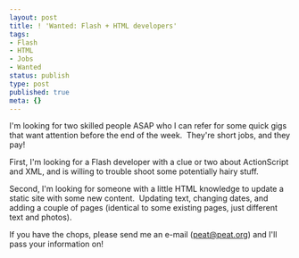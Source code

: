 ```yaml
---
layout: post
title: ! 'Wanted: Flash + HTML developers'
tags:
- Flash
- HTML
- Jobs
- Wanted
status: publish
type: post
published: true
meta: {}
---
```

I'm looking for two skilled people ASAP who I can refer for some quick gigs that want attention before the end of the week.  They're short jobs, and they pay!

First, I'm looking for a Flash developer with a clue or two about ActionScript and XML, and is willing to trouble shoot some potentially hairy stuff.

Second, I'm looking for someone with a little HTML knowledge to update a static site with some new content.  Updating text, changing dates, and adding a couple of pages (identical to some existing pages, just different text and photos).

If you have the chops, please send me an e-mail (<a href="mailto:peat@peat.org">peat@peat.org</a>) and I'll pass your information on!
